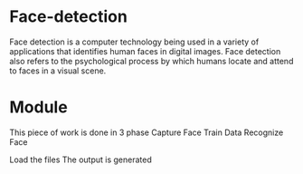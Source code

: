 # Face-detection

Face detection is a computer technology being used in a variety of applications that identifies human faces in digital images.
Face detection also refers to the psychological process by which humans locate and attend to faces in a visual scene.

# Module
This piece of work is done in 3 phase
 Capture Face
 Train Data
 Recognize Face

Load the files
The output is generated
